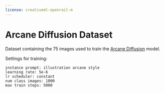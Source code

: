 ```yaml
---
license: creativeml-openrail-m
---
```

# Arcane Diffusion Dataset
Dataset containing the 75 images used to train the [Arcane Diffusion](https://huggingface.co/nitrosocke/Arcane-Diffusion) model.

Settings for training:
```class prompt: illustration style
instance prompt: illustration arcane style
learning rate: 5e-6
lr scheduler: constant
num class images: 1000
max train steps: 5000
```